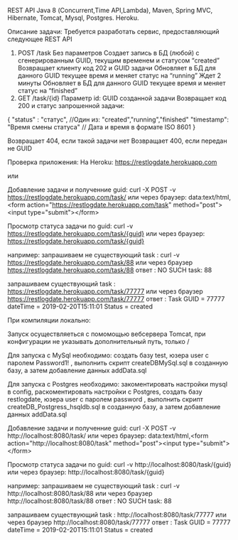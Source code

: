 
 REST API
 Java 8 (Сoncurrent,Time API,Lambda),
 Maven,
 Spring MVC,
 Hibernate,
 Tomcat,
 Mysql,
 Postgres.
 Heroku.

Описание задачи:
Требуется разработать сервис, предоставляющий следующее REST API
1. POST /task
Без параметров
Создает запись в БД (любой) c сгенерированным GUID, текущим временем и
статусом “created”
Возвращает клиенту код 202 и GUID задачи 
Обновляет в БД для данного GUID текущее время и меняет статус на “running”
Ждет 2 минуты
Обновляет в БД для данного GUID текущее время и меняет статус на
“finished”
2. GET /task/{id}
Параметр id: GUID созданной задачи
Возвращает код 200 и статус запрошенной задачи:

{
"status" : "статус", //Один из: "created","running","finished"
"timestamp": "Время смены статуса" // Дата и время в формате ISO 8601
}

Возвращает 404, если такой задачи нет
Возвращает 400, если передан не GUID

Проверка приложения:
На Heroku: https://restlogdate.herokuapp.com

или

Добавление задачи и полученние guid:
curl -X POST -v https://restlogdate.herokuapp.com/task/
 или через браузер: 
data:text/html,&lt;form action="https://restlogdate.herokuapp.com/task" method="post"&gt;&lt;input type="submit"&gt;&lt;/form&gt;

Просмотр статуса задачи по guid:
curl -v https://restlogdate.herokuapp.com/task/{guid}
или через браузер:
https://restlogdate.herokuapp.com/task/{guid}

например: 
запрашиваем не существующий task :
curl -v https://restlogdate.herokuapp.com/task/88
или через браузер https://restlogdate.herokuapp.com/task/88
ответ : NO SUCH task: 88

запрашиваем существующий task :
https://restlogdate.herokuapp.com/task/77777
или через браузер https://restlogdate.herokuapp.com/task/77777
ответ : Task GUID = 77777 dateTime = 2019-02-20T15:11:01 Status = created 

При компиляции локально:

Запуск осуществляеться с помомощью вебсервера Tomcat, при конфигурации не указывать дополнительный путь, только /

Для запуска с MySql необходимо: создать базу test, юзера user c паролем Password1! , выполнить скрипт createDBMySql.sql в созданную базу, а затем добавление данных addData.sql

Для запуска с Postgres необходимо: закоментировать настройки mysql в config, раскоментировать настройки c Postgres,
создать базу restlogdate, юзера user c паролем password , выполнить скрипт createDB_Postgress_hsqldb.sql в созданную базу, а затем добавление данных addData.sql

Добавление задачи и полученние guid:
curl -X POST -v http://localhost:8080/task/
или через браузер: 
data:text/html,&lt;form action="http://localhost:8080/task" method="post"&gt;&lt;input type="submit"&gt;&lt;/form&gt;

Просмотр статуса задачи по guid:
curl -v http://localhost:8080/task/{guid}
или через браузер:
http://localhost:8080/task/{guid}

например: 
запрашиваем не существующий task :
curl -v http://localhost:8080/task/88
или через браузер http://localhost:8080/task/88
ответ : NO SUCH task: 88

запрашиваем существующий task :
http://localhost:8080/task/77777
или через браузер http://localhost:8080/task/77777
ответ : Task GUID = 77777 dateTime = 2019-02-20T15:11:01 Status = created 


